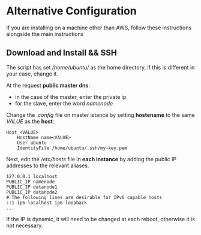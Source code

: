 # Alternative Configuration
If you are installing on a machine other than AWS, follow these instructions alongside the main instructions

## Download and Install && SSH
The script has set */home/ubuntu/* as the home directory, if this is different in your case, change it.

At the request **public master dns**:
* in the case of the master, enter the private ip
* for the slave, enter the word *namenode*

Change the *.config* file on master istance by setting **hostename** to the same *VALUE* as the **host**:
```
Host <VALUE>
    HostName name<VALUE>
    User ubuntu
    IdentityFile /home/ubuntu/.ssh/my-key.pem
```

Next, edit the */etc/hosts* file in **each instance** by adding the public IP addresses to the relevant aliases.
```
127.0.0.1 localhost
PUBLIC_IP namenode
PUBLIC_IP datanode1
PUBLIC_IP datanode2
# The following lines are desirable for IPv6 capable hosts
::1 ip6-localhost ip6-loopback
...
```

If the IP is dynamic, it will need to be changed at each reboot, otherwise it is not necessary.

